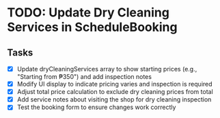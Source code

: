 # TODO: Update Dry Cleaning Services in ScheduleBooking

## Tasks
- [x] Update dryCleaningServices array to show starting prices (e.g., "Starting from ₱350") and add inspection notes
- [x] Modify UI display to indicate pricing varies and inspection is required
- [x] Adjust total price calculation to exclude dry cleaning prices from total
- [x] Add service notes about visiting the shop for dry cleaning inspection
- [x] Test the booking form to ensure changes work correctly
